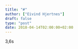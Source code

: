 ```yaml
---
title: "#"
author: ["Eivind Hjertnes"]
draft: false
type: "post"
date: 2018-04-14T02:00:00+02:00
---
```


3,6s
